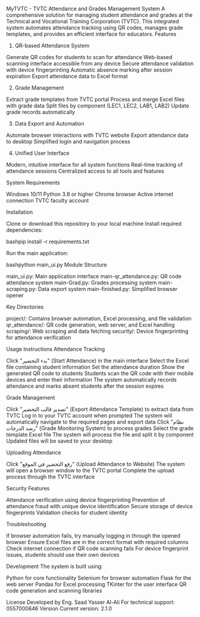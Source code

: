 MyTVTC - TVTC Attendance and Grades Management System
A comprehensive solution for managing student attendance and grades at the Technical and Vocational Training Corporation (TVTC). This integrated system automates attendance tracking using QR codes, manages grade templates, and provides an efficient interface for educators.
Features
1. QR-based Attendance System

Generate QR codes for students to scan for attendance
Web-based scanning interface accessible from any device
Secure attendance validation with device fingerprinting
Automatic absence marking after session expiration
Export attendance data to Excel format

2. Grade Management

Extract grade templates from TVTC portal
Process and merge Excel files with grade data
Split files by component (LEC1, LEC2, LAB1, LAB2)
Update grade records automatically

3. Data Export and Automation

Automate browser interactions with TVTC website
Export attendance data to desktop
Simplified login and navigation process

4. Unified User Interface

Modern, intuitive interface for all system functions
Real-time tracking of attendance sessions
Centralized access to all tools and features

System Requirements

Windows 10/11
Python 3.8 or higher
Chrome browser
Active internet connection
TVTC faculty account

Installation

Clone or download this repository to your local machine
Install required dependencies:

bashpip install -r requirements.txt

Run the main application:

bashpython main_ui.py
Module Structure

main_ui.py: Main application interface
main-qr_attendance.py: QR code attendance system
main-Grad.py: Grades processing system
main-scraping.py: Data export system
main-finished.py: Simplified browser opener

Key Directories

project/: Contains browser automation, Excel processing, and file validation
qr_attendance/: QR code generation, web server, and Excel handling
scraping/: Web scraping and data fetching
security/: Device fingerprinting for attendance verification

Usage Instructions
Attendance Tracking

Click "بدء التحضير" (Start Attendance) in the main interface
Select the Excel file containing student information
Set the attendance duration
Show the generated QR code to students
Students scan the QR code with their mobile devices and enter their information
The system automatically records attendance and marks absent students after the session expires

Grade Management

Click "تصدير قالب التحضير" (Export Attendance Template) to extract data from TVTC
Log in to your TVTC account when prompted
The system will automatically navigate to the required pages and export data
Click "نظام رصد الدرجات" (Grade Monitoring System) to process grades
Select the grade template Excel file
The system will process the file and split it by component
Updated files will be saved to your desktop

Uploading Attendance

Click "رفع التحضير في الموقع" (Upload Attendance to Website)
The system will open a browser window to the TVTC portal
Complete the upload process through the TVTC interface

Security Features

Attendance verification using device fingerprinting
Prevention of attendance fraud with unique device identification
Secure storage of device fingerprints
Validation checks for student identity

Troubleshooting

If browser automation fails, try manually logging in through the opened browser
Ensure Excel files are in the correct format with required columns
Check internet connection if QR code scanning fails
For device fingerprint issues, students should use their own devices

Development
The system is built using:

Python for core functionality
Selenium for browser automation
Flask for the web server
Pandas for Excel processing
TKinter for the user interface
QR code generation and scanning libraries

License
Developed by Eng. Saad Yasser Al-Ali
For technical support: 0557000646
Version
Current version: 2.1.0